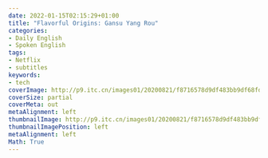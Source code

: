 ```yaml
---
date: 2022-01-15T02:15:29+01:00
title: "Flavorful Origins: Gansu Yang Rou"
categories:
- Daily English
- Spoken English
tags:
- Netflix
- subtitles
keywords:
- tech
coverImage: http://p9.itc.cn/images01/20200821/f8716578d9df483bb9df68fd39a5545d.jpeg
coverSize: partial
coverMeta: out
metaAlignment: left
thumbnailImage: http://p9.itc.cn/images01/20200821/f8716578d9df483bb9df68fd39a5545d.jpeg
thumbnailImagePosition: left
metaAlignment: left
Math: True
---
```


<!--more-->
